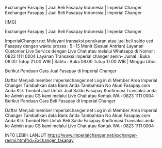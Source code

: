 Exchanger Fasapay | Jual Beli Fasapay Indonesia | Imperial Changer
Exchanger Fasapay | Jual Beli Fasapay Indonesia | Imperial Changer

[​IMG]

Exchanger Fasapay | Jual Beli Fasapay Indonesia | Imperial Changer 

ImperialChanger.net Melayani transaksi penukaran atau jual beli saldo usd Fasapay dengan waktu proses : 5 -15 Menit (Sesuai Antrian) Layanan Customer Live Service dengan Live Chat atau melalui Whatsapp di Nomor : 0823 1111 0004 Layanan Transaksi Imperial changer senin- Jumal : Buka 08.00 Tutup 21.00 WIB | Sabtu : Buka 08.00 Tutup 17.00 WIB | Minggu Libur.

Berikut Panduan Cara Jual Fasapay di Imperial Changer

Daftar Menjadi member Imperialchanger.net
Log in di Member Area Imperial Changer
Tambahkan data Bank Anda
Tambahkan No Akun Fasapay.com Anda Klik Tombol Jual Untuk Jual Saldo Fasapay
Konfirmasi Transaksi anda ke Admin atau CS kami melalui Live Chat atau Kontak WA : 0823 1111 0004
Berikut Panduan Cara Beli Fasapay di Imperial Changer

Daftar Menjadi member Imperialchanger.net
Log in di Member Area Imperial Changer
Tambahkan data Bank Anda
Tambahkan No Akun Fasapay.com Anda
Klik Tombol Beli Untuk Beli Saldo Fasapay
Konfirmasi Transaksi anda ke Admin atau CS kami melalui Live Chat atau Kontak WA : 0823 1111 0004

INFO LEBIH LANJUT 
https://www.imperialchanger.net/exchanger-resmi.html?id=Exchanger_fasapay
